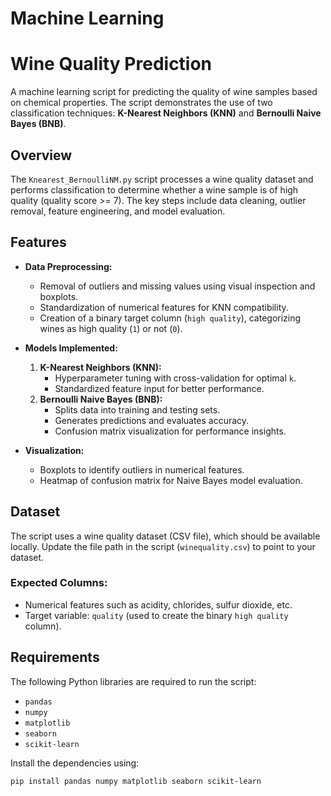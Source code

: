 # Machine Learning



# Wine Quality Prediction

A machine learning script for predicting the quality of wine samples based on chemical properties. 
The script demonstrates the use of two classification techniques: **K-Nearest Neighbors (KNN)** and **Bernoulli Naive Bayes (BNB)**.

## Overview

The `Knearest_BernoulliNM.py` script processes a wine quality dataset and performs classification to determine whether a wine sample is of high quality (quality score >= 7). The key steps include data cleaning, outlier removal, feature engineering, and model evaluation.

## Features

- **Data Preprocessing:**
  - Removal of outliers and missing values using visual inspection and boxplots.
  - Standardization of numerical features for KNN compatibility.
  - Creation of a binary target column (`high quality`), categorizing wines as high quality (`1`) or not (`0`).

- **Models Implemented:**
  1. **K-Nearest Neighbors (KNN):**
     - Hyperparameter tuning with cross-validation for optimal `k`.
     - Standardized feature input for better performance.
  2. **Bernoulli Naive Bayes (BNB):**
     - Splits data into training and testing sets.
     - Generates predictions and evaluates accuracy.
     - Confusion matrix visualization for performance insights.

- **Visualization:**
  - Boxplots to identify outliers in numerical features.
  - Heatmap of confusion matrix for Naive Bayes model evaluation.

## Dataset

The script uses a wine quality dataset (CSV file), which should be available locally. Update the file path in the script (`winequality.csv`) to point to your dataset.

### Expected Columns:
- Numerical features such as acidity, chlorides, sulfur dioxide, etc.
- Target variable: `quality` (used to create the binary `high quality` column).

## Requirements

The following Python libraries are required to run the script:
- `pandas`
- `numpy`
- `matplotlib`
- `seaborn`
- `scikit-learn`

Install the dependencies using:
```bash
pip install pandas numpy matplotlib seaborn scikit-learn
